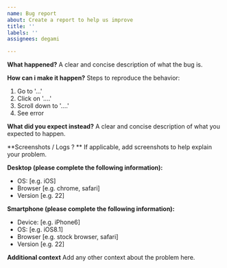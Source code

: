```yaml
---
name: Bug report
about: Create a report to help us improve
title: ''
labels: ''
assignees: degami

---
```


**What happened?**
A clear and concise description of what the bug is.

**How can i make it happen?**
Steps to reproduce the behavior:
1. Go to '...'
2. Click on '....'
3. Scroll down to '....'
4. See error

**What did you expect instead?**
A clear and concise description of what you expected to happen.

**Screenshots / Logs ? **
If applicable, add screenshots to help explain your problem.

**Desktop (please complete the following information):**
 - OS: [e.g. iOS]
 - Browser [e.g. chrome, safari]
 - Version [e.g. 22]

**Smartphone (please complete the following information):**
 - Device: [e.g. iPhone6]
 - OS: [e.g. iOS8.1]
 - Browser [e.g. stock browser, safari]
 - Version [e.g. 22]

**Additional context**
Add any other context about the problem here.
